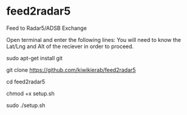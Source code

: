 # feed2radar5
Feed to Radar5/ADSB Exchange


Open terminal and enter the following lines:
You will need to know the Lat/Lng and Alt of the reciever in order to proceed.


sudo apt-get install git


git clone https://github.com/kiwikierab/feed2radar5


cd feed2radar5


chmod +x setup.sh


sudo ./setup.sh
